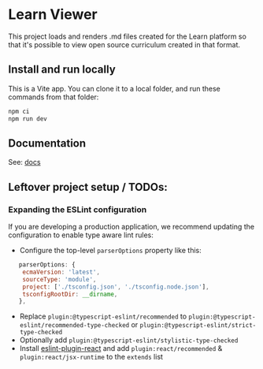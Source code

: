 # Learn Viewer
This project loads and renders .md files created for the Learn platform so that it's possible to view open source curriculum created in that format.

## Install and run locally
This is a Vite app. You can clone it to a local folder, and run these commands from that folder:

```sh
npm ci
npm run dev
```

## Documentation
See: [docs](./docs/)

## Leftover project setup / TODOs:

### Expanding the ESLint configuration

If you are developing a production application, we recommend updating the configuration to enable type aware lint rules:

- Configure the top-level `parserOptions` property like this:

```js
   parserOptions: {
    ecmaVersion: 'latest',
    sourceType: 'module',
    project: ['./tsconfig.json', './tsconfig.node.json'],
    tsconfigRootDir: __dirname,
   },
```

- Replace `plugin:@typescript-eslint/recommended` to `plugin:@typescript-eslint/recommended-type-checked` or `plugin:@typescript-eslint/strict-type-checked`
- Optionally add `plugin:@typescript-eslint/stylistic-type-checked`
- Install [eslint-plugin-react](https://github.com/jsx-eslint/eslint-plugin-react) and add `plugin:react/recommended` & `plugin:react/jsx-runtime` to the `extends` list
